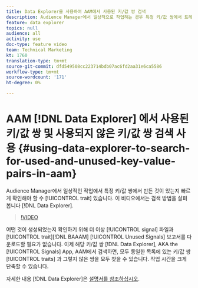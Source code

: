 ```yaml
---
title: Data Explorer을 사용하여 AAM에서 사용된 키/값 쌍 검색
description: Audience Manager에서 일상적으로 작업하는 경우 특정 키/값 쌍에서 트레이트가 생성되었는지 빠르게 확인해야 할 수 있습니다. 이 비디오에서는 Data Explorer을 사용하여 알아보는 방법을 보여줍니다.
feature: data explorer
topics: null
audience: all
activity: use
doc-type: feature video
team: Technical Marketing
kt: 1760
translation-type: tm+mt
source-git-commit: dfd549508cc223714bdb07ac6fd2aa31e6ca5586
workflow-type: tm+mt
source-wordcount: '171'
ht-degree: 0%

---
```



# AAM [!DNL Data Explorer] 에서 사용된 키/값 쌍 및 사용되지 않은 키/값 쌍 검색 사용 {#using-data-explorer-to-search-for-used-and-unused-key-value-pairs-in-aam}

Audience Manager에서 일상적인 작업에서 특정 키/값 쌍에서 만든 것이 있는지 빠르게 확인해야 할 수 [!UICONTROL trait] 있습니다. 이 비디오에서는 검색 방법을 살펴봅니다 [!DNL Data Explorer].

>[!VIDEO](https://video.tv.adobe.com/v/25148/?quality=12)

어떤 것이 생성되었는지 확인하기 위해 더 이상 [!UICONTROL signal] 파일과 [!UICONTROL trait][!DNL BAAAM] [!UICONTROL Unused Signals] 보고서를 다운로드할 필요가 없습니다. 이제 해당 키/값 쌍 [!DNL Data Explorer], AKA the [!UICONTROL Signals] App, AAM에서 검색하면, 모두 동일한 목록에 있는 키/값 쌍 [!UICONTROL traits] 과 그렇지 않은 쌍을 모두 찾을 수 있습니다. 작업 시간을 크게 단축할 수 있습니다.

자세한 내용 [!DNL Data Explorer]은 [설명서를 참조하십시오](https://experiencecloud.adobe.com/resources/help/en_US/aam/data-explorer.html).